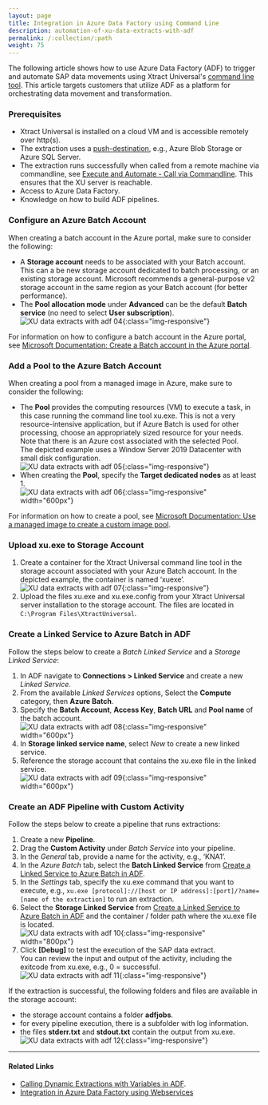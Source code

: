 ```yaml
---
layout: page
title: Integration in Azure Data Factory using Command Line
description: automation-of-xu-data-extracts-with-adf
permalink: /:collection/:path
weight: 75
---
```


The following article shows how to use Azure Data Factory (ADF) to trigger and automate SAP data movements using Xtract Universal's [command line tool](https://help.theobald-software.com/en/xtract-universal/execute-and-automate-extractions/call-via-commandline).
This article targets customers that utilize ADF as a platform for orchestrating data movement and transformation. <br>

### Prerequisites

- Xtract Universal is installed on a cloud VM and is accessible remotely over http(s).
- The extraction uses a [push-destination](https://help.theobald-software.com/en/xtract-universal/destinations#pull-and-push-destinations), e.g., Azure Blob Storage or Azure SQL Server.<br> 
- The extraction runs successfully when called from a remote machine via commandline, see [Execute and Automate - Call via Commandline](https://help.theobald-software.com/en/xtract-universal/execute-and-automate-extractions/call-via-commandline).
This ensures that the XU server is reachable. 
- Access to Azure Data Factory.
- Knowledge on how to build ADF pipelines.

### Configure an Azure Batch Account

When creating a batch account in the Azure portal, make sure to consider the following:

- A **Storage account** needs to be associated with your Batch account. 
This can a be new storage account dedicated to batch processing, or an existing storage account. Microsoft recommends a general-purpose v2 storage account in the same region as your Batch account (for better performance).
- The **Pool allocation mode** under **Advanced** can be the default **Batch service** (no need to select **User subscription**).<br>
![XU data extracts with adf 04](/img/contents/xu/xu-data-extracts-with-adf_04.jpg){:class="img-responsive"}

For information on how to configure a batch account in the Azure portal, see [Microsoft Documentation: Create a Batch account in the Azure portal](https://docs.microsoft.com/en-us/azure/batch/batch-account-create-portal).


### Add a Pool to the Azure Batch Account 

When creating a pool from a managed image in Azure, make sure to consider the following:

- The **Pool** provides the computing resources (VM) to execute a task, in this case running the command line tool xu.exe. 
This is not a very resource-intensive application, but if Azure Batch is used for other processing, choose an appropriately sized resource for your needs.
Note that there is an Azure cost associated with the selected Pool.<br>
The depicted example uses a Window Server 2019 Datacenter with small disk configuration.<br>
![XU data extracts with adf 05](/img/contents/xu/xu-data-extracts-with-adf_05.jpg){:class="img-responsive"}
- When creating the **Pool**, specify the **Target dedicated nodes** as at least 1.<br>
![XU data extracts with adf 06](/img/contents/xu/xu-data-extracts-with-adf_06.jpg){:class="img-responsive" width="600px"}

For information on how to create a pool, see [Microsoft Documentation: Use a managed image to create a custom image pool](https://docs.microsoft.com/en-us/azure/batch/batch-custom-images).

### Upload xu.exe to Storage Account

1. Create a container for the Xtract Universal command line tool in the storage account associated with your Azure Batch account.
In the depicted example, the container is named ‘xuexe’.<br>
![XU data extracts with adf 07](/img/contents/xu/xu-data-extracts-with-adf_07.jpg){:class="img-responsive"}
2. Upload the files xu.exe and xu.exe.config from your Xtract Universal server installation to the storage account. The files are located in `C:\Program Files\XtractUniversal`.

### Create a Linked Service to Azure Batch in ADF

Follow the steps below to create a *Batch Linked Service* and a *Storage Linked Service*:

1. In ADF navigate to **Connections > Linked Service** and create a new *Linked Service*. <br>
2. From the available *Linked Services* options, Select the **Compute** category, then **Azure Batch**.
3. Specify the **Batch Account**, **Access Key**, **Batch URL** and **Pool name** of the batch account. <br>
![XU data extracts with adf 08](/img/contents/xu/xu-data-extracts-with-adf_08.jpg){:class="img-responsive" width="600px"}
4. In **Storage linked service name**, select *New* to create a new linked service.
5. Reference the storage account that contains the xu.exe file in the linked service. <br>
![XU data extracts with adf 09](/img/contents/xu/xu-data-extracts-with-adf_09.jpg){:class="img-responsive" width="600px"} 

### Create an ADF Pipeline with Custom Activity

Follow the steps below to create a pipeline that runs extractions:

1. Create a new **Pipeline**.
2. Drag the **Custom Activity** under *Batch Service* into your pipeline. 
3. In the *General* tab, provide a name for the activity, e.g., ‘KNA1’. <br>
4. In the *Azure Batch* tab, select the **Batch Linked Service** from [Create a Linked Service to Azure Batch in ADF](#create-a-linked-service-to-azure-batch-in-adf). <br>
5. In the *Settings* tab, specify the xu.exe command that you want to execute, e.g., `xu.exe [protocol]://[host or IP address]:[port]/?name=[name of the extraction]` to run an extraction. <br>
6. Select the **Storage Linked Service** from [Create a Linked Service to Azure Batch in ADF](#create-a-linked-service-to-azure-batch-in-adf) and the container / folder  path where the xu.exe file is located. <br>
![XU data extracts with adf 10](/img/contents/xu/xu-data-extracts-with-adf_10.jpg){:class="img-responsive" width="800px"} 
7. Click **[Debug]** to test the execution of the SAP data extract. <br>
You can review the input and output of the activity, including the exitcode from xu.exe, e.g., 0 = successful.<br>
![XU data extracts with adf 11](/img/contents/xu/xu-data-extracts-with-adf_11.jpg){:class="img-responsive"} 

If the extraction is successful, the following folders and files are available in the storage account:
- the storage account contains a folder **adfjobs**.
- for every pipeline execution, there is a subfolder with log information.
- the files **stderr.txt** and **stdout.txt** contain the output from xu.exe.<br>
![XU data extracts with adf 12](/img/contents/xu/xu-data-extracts-with-adf_12.jpg){:class="img-responsive"} 

*****
#### Related Links
- [Calling Dynamic Extractions with Variables in ADF](./calling-dynamic-extractions-with-variables-in-adf).
- [Integration in Azure Data Factory using Webservices](adf-integration-using-webservices)